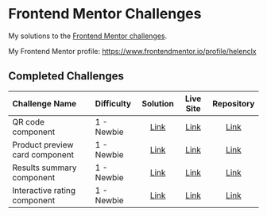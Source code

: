 # Frontend Mentor Challenges

 My solutions to the [Frontend Mentor challenges](https://www.frontendmentor.io/challenges).

 My Frontend Mentor profile: https://www.frontendmentor.io/profile/helenclx

 ## Completed Challenges

| Challenge Name | Difficulty | Solution | Live Site | Repository |
| :--- | :--- | :----: | :----: | :----: |
| QR code component | 1 - Newbie | [Link](https://www.frontendmentor.io/solutions/mobilefriendly-qr-code-page-using-flexbox-7qc88MuUbG) | [Link](https://helenclx.github.io/Frontend-Mentor-Challenges/qr-code-component/) | [Link](https://github.com/helenclx/Frontend-Mentor-Challenges/tree/main/qr-code-component) |
| Product preview card component | 1 - Newbie | [Link](https://www.frontendmentor.io/solutions/responsive-product-preview-card-using-css-grid-and-flexbox-Rui57Kc09b) | [Link](https://helenclx.github.io/Frontend-Mentor-Challenges/product-preview-card-component/) | [Link](https://github.com/helenclx/Frontend-Mentor-Challenges/tree/main/product-preview-card-component) |
| Results summary component | 1 - Newbie | [Link](https://www.frontendmentor.io/solutions/responsive-results-summary-using-css-grid-and-flexbox-AY52dCLJrO) | [Link](https://helenclx.github.io/Frontend-Mentor-Challenges/results-summary-component/) | [Link](https://github.com/helenclx/Frontend-Mentor-Challenges/tree/main/results-summary-component) |
| Interactive rating component | 1 - Newbie | [Link](https://www.frontendmentor.io/solutions/interactive-rating-component-using-html-css-and-javascript-rfiO0cERCQ) | [Link](https://helenclx.github.io/Frontend-Mentor-Challenges/interactive-rating-component/) | [Link](https://github.com/helenclx/Frontend-Mentor-Challenges/tree/main/interactive-rating-component) |
